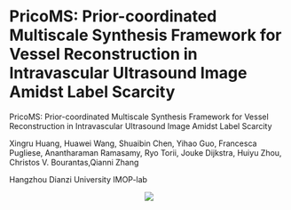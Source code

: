 # PricoMS: Prior-coordinated Multiscale Synthesis Framework for Vessel Reconstruction in Intravascular Ultrasound Image Amidst Label Scarcity

PricoMS: Prior-coordinated Multiscale Synthesis Framework for Vessel Reconstruction in Intravascular Ultrasound Image Amidst Label Scarcity

Xingru Huang, Huawei Wang, Shuaibin Chen, Yihao Guo, Francesca Pugliese, Anantharaman Ramasamy, Ryo Torii, Jouke Dijkstra, Huiyu Zhou, Christos V. Bourantas,Qianni Zhang

Hangzhou Dianzi University IMOP-lab

<div align=center>
  <img src="https://github.com/IMOP-lab/PricoMS-Pytorch/blob/main/figures/mian.png">
</div>
<p align=center>
